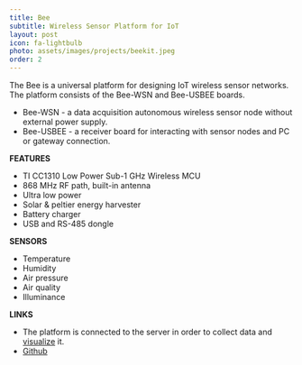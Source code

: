 ```yaml
---
title: Bee
subtitle: Wireless Sensor Platform for IoT
layout: post
icon: fa-lightbulb
photo: assets/images/projects/beekit.jpeg
order: 2
---
```


The Bee is a universal platform for designing IoT wireless sensor networks. The platform consists of the Bee-WSN and Bee-USBEE boards.

* Bee-WSN - a data acquisition autonomous wireless sensor node without external power supply.
* Bee-USBEE - a receiver board for interacting with sensor nodes and PC or gateway connection.

**FEATURES**
* TI CC1310 Low Power Sub-1 GHz Wireless MCU
* 868 MHz RF path, built-in antenna
* Ultra low power
* Solar & peltier energy harvester
* Battery charger
* USB and RS-485 dongle

**SENSORS**
* Temperature
* Humidity
* Air pressure
* Air quality
* Illuminance

**LINKS**
* The platform is connected to the server in order to collect data and [visualize](http://weather.thirdpin.ru/bee/) it.
* [Github](https://github.com/mamilla11/Bee333)
